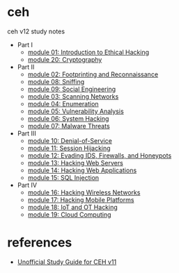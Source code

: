 # ceh
ceh v12 study notes


- Part I
  - [module 01: Introduction to Ethical Hacking](./module01/README.md)
  - [module 20: Cryptography](./module20/README.md)
- Part II
  - [module 02: Footprinting and Reconnaissance](./module02/README.md)
  - [module 08: Sniffing](./module08/README.md)
  - [module 09: Social Engineering](./module09/README.md)
  - [module 03: Scanning Networks](./module03/README.md)
  - [module 04: Enumeration](./module04/README.md)
  - [module 05: Vulnerability Analysis](./module05/README.md)
  - [module 06: System Hacking](./module06/README.md)
  - [module 07: Malware Threats](./module07/README.md)
- Part III
  - [module 10: Denial-of-Service](./module10/README.md)
  - [module 11: Session Hijacking](./module11/README.md)
  - [module 12: Evading IDS, Firewalls, and Honeypots](./module12/README.md)
  - [module 13: Hacking Web Servers](./module13/README.md)
  - [module 14: Hacking Web Applications](./module14/README.md)
  - [module 15: SQL Injection](./module15/README.md)
- Part IV
  - [module 16: Hacking Wireless Networks](./module16/README.md)
  - [module 17: Hacking Mobile Platforms](./module17/README.md)
  - [module 18: IoT and OT Hacking](./module18/README.md)
  - [module 19: Cloud Computing](./module19/README.md)

# references
- [Unofficial Study Guide for CEH v11](https://github.com/imrk51/CEH-v11-Study-Guide/)